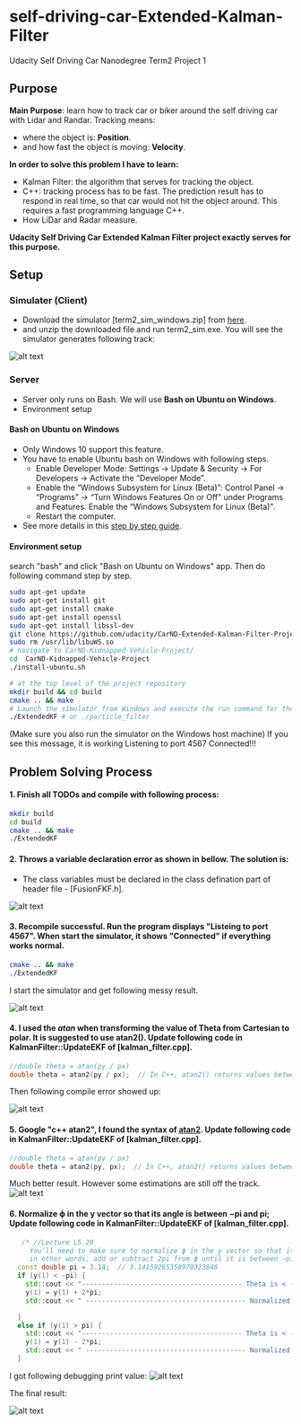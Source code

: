 # self-driving-car-Extended-Kalman-Filter
Udacity Self Driving Car Nanodegree Term2 Project 1
## Purpose
**Main Purpose**: learn how to track car or biker around the self driving car with Lidar and Randar. Tracking means:
* where the object is: **Position**.
* and how fast the object is moving: **Velocity**.

**In order to solve this problem I have to learn:**
* Kalman Filter: the algorithm that serves for tracking the object.
* C++: tracking process has to be fast. The prediction result has to respond in real time, so that car would not hit the object around. This requires a fast programming language C++.
* How LiDar and Radar measure. 

**Udacity Self Driving Car Extended Kalman Filter project exactly serves for this purpose.**



[//]: # (Image References)
[error1]: ./assets/debug_error1.PNG
[error2]: ./assets/debug_error2.PNG
[theta_normalize]: ./assets/debug_normalize.PNG
[simulater]: ./assets/simulater.PNG
[test1]: ./assets/test1.PNG
[test2]: ./assets/test2.PNG
[test3]: ./assets/test3.PNG

## Setup
### Simulater (Client)
* Download the simulator [term2_sim_windows.zip] from [here](https://github.com/udacity/self-driving-car-sim/releases).
* and unzip the downloaded file and run term2_sim.exe. You will see the simulator generates following track:

![alt text][simulater]

### Server
* Server only runs on Bash. We will use **Bash on Ubuntu on Windows**. 
* Environment setup

#### Bash on Ubuntu on Windows
* Only Windows 10 support this feature.
* You have to enable Ubuntu bash on Windows with following steps.
   * Enable Developer Mode: Settings -> Update & Security -> For Developers -> Activate the “Developer Mode”.
   * Enable the “Windows Subsystem for Linux (Beta)”: Control Panel -> “Programs” -> “Turn Windows Features On or Off” under Programs and Features. Enable the “Windows Subsystem for Linux (Beta)”.
   * Restart the computer.
* See more details in this [step by step guide](https://www.howtogeek.com/249966/how-to-install-and-use-the-linux-bash-shell-on-windows-10/).


#### Environment setup
search "bash" and click "Bash on Ubuntu on Windows" app. Then do following command step by step.
```bash
sudo apt-get update
sudo apt-get install git
sudo apt-get install cmake
sudo apt-get install openssl
sudo apt-get install libssl-dev
git clone https://github.com/udacity/CarND-Extended-Kalman-Filter-Project.git
sudo rm /usr/lib/libuWS.so
# navigate to CarND-Kidnapped-Vehicle-Project/
cd  CarND-Kidnapped-Vehicle-Project
./install-ubuntu.sh

# at the top level of the project repository 
mkdir build && cd build
cmake .. && make
# Launch the simulator from Windows and execute the run command for the project, for example 
./ExtendedKF # or ./particle_filter 
```
(Make sure you also run the simulator on the Windows host machine) If you see this message, it is working Listening to port 4567 Connected!!!

## Problem Solving Process
#### 1. Finish all TODOs and compile with following process:
```bash
mkdir build
cd build
cmake .. && make
./ExtendedKF
```

#### 2. Throws a variable declaration error as shown in bellow. The solution is:
   * The class variables must be declared in the class defination part of header file - [FusionFKF.h].
   
   ![alt text][error1]

#### 3. Recompile successful. Run the program displays "Listeing to port 4567". When start the simulator, it shows "Connected" if everything works normal. 
```bash
cmake .. && make
./ExtendedKF
```
I start the simulator and get following messy result.

  ![alt text][test1]

#### 4. I used the **_atan_** when transforming the value of Theta from Cartesian to polar. It is suggested to **__use atan2()__**. Update following code in KalmanFilter::UpdateEKF of [kalman_filter.cpp].
```c++
//double theta = atan(py / px)
double theta = atan2(py / px);  // In C++, atan2() returns values between -pi and pi
```
Then following compile error showed up:

  ![alt text][error2]

#### 5. Google "c++ atan2", I found the syntax of [atan2](http://www.cplusplus.com/reference/cmath/atan2/). Update following code in KalmanFilter::UpdateEKF of [kalman_filter.cpp].
```c++
//double theta = atan(py / px)
double theta = atan2(py, px);  // In C++, atan2() returns values between -pi and pi
```
Much better result. However some estimations are still off the track.
  ![alt text][test2]

#### 6. Normalize ϕ in the y vector so that its angle is between −pi and pi; Update following code in KalmanFilter::UpdateEKF of [kalman_filter.cpp].
```c++
   /* //Lecture L5.20
     You'll need to make sure to normalize ϕ in the y vector so that its angle is between −pi and pi; 
     in other words, add or subtract 2pi from ϕ until it is between −pi and pi. */
  const double pi = 3.14;  // 3.14159265358979323846
  if (y(1) < -pi) {
    std::cout << "---------------------------------------- Theta is < -3.14.  ϕ = " << y(1);
    y(1) = y(1) + 2*pi;
    std::cout << " ---------------------------------------- Normalized Theta ϕ = " << y(1) << std::endl;

  }
  else if (y(1) > pi) {
    std::cout << "---------------------------------------- Theta is < -3.14.  ϕ = " << y(1);
    y(1) = y(1) - 2*pi;
    std::cout << " ---------------------------------------- Normalized Theta ϕ = " << y(1) << std::endl;
  }
```
I got following debugging print value:
![alt text][theta_normalize]

The final result:

  ![alt text][test3]
 
 

